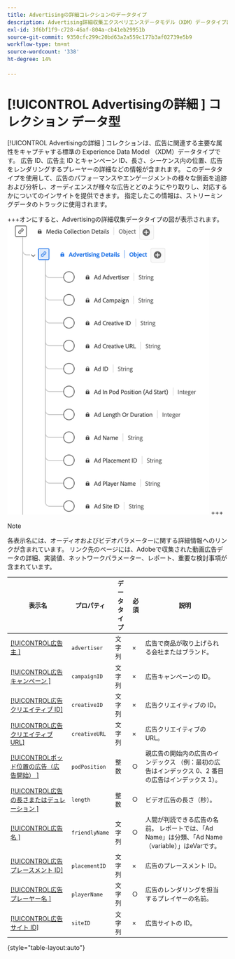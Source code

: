 ```yaml
---
title: Advertisingの詳細コレクションのデータタイプ
description: Advertising詳細収集エクスペリエンスデータモデル（XDM）データタイプについて説明します。
exl-id: 3f6bf1f9-c728-46af-804a-cb41eb29951b
source-git-commit: 9350cfc299c20bd63a2a559c177b3af02739e5b9
workflow-type: tm+mt
source-wordcount: '338'
ht-degree: 14%

---
```


# [!UICONTROL Advertisingの詳細 &#x200B;] コレクション データ型

[!UICONTROL Advertisingの詳細 &#x200B;] コレクションは、広告に関連する主要な属性をキャプチャする標準の Experience Data Model （XDM）データタイプです。 広告 ID、広告主 ID とキャンペーン ID、長さ、シーケンス内の位置、広告をレンダリングするプレーヤーの詳細などの情報が含まれます。 このデータタイプを使用して、広告のパフォーマンスやエンゲージメントの様々な側面を追跡および分析し、オーディエンスが様々な広告とどのようにやり取りし、対応するかについてのインサイトを提供できます。 指定したこの情報は、ストリーミングデータのトラックに使用されます。

+++オンにすると、Advertisingの詳細収集データタイプの図が表示されます。
![Advertisingの詳細コレクションのデータタイプを示す図。](../images/data-types/advertising-details-collection.png)
+++

>[!NOTE]
>
>各表示名には、オーディオおよびビデオパラメーターに関する詳細情報へのリンクが含まれています。 リンク先のページには、Adobeで収集された動画広告データの詳細、実装値、ネットワークパラメーター、レポート、重要な検討事項が含まれています。

| 表示名 | プロパティ | データタイプ | 必須 | 説明 |
|-----------------------------------------------------------------------------------------------------------------------------------------------------------------|-----------------|-----------|----------|-----------------------------------------------------------------------------------------------------------------------|
| [[!UICONTROL &#x200B; 広告主 &#x200B;]](https://experienceleague.adobe.com/docs/media-analytics/using/implementation/variables/ad-parameters.html#advertiser) | `advertiser` | 文字列 | × | 広告で商品が取り上げられる会社またはブランド。 |
| [[!UICONTROL &#x200B; 広告キャンペーン &#x200B;]](https://experienceleague.adobe.com/docs/media-analytics/using/implementation/variables/ad-parameters.html#campaign-id) | `campaignID` | 文字列 | × | 広告キャンペーンの ID。 |
| [[!UICONTROL &#x200B; 広告クリエイティブ ID]](https://experienceleague.adobe.com/docs/media-analytics/using/implementation/variables/ad-parameters.html#creative-id) | `creativeID` | 文字列 | × | 広告クリエイティブの ID。 |
| [[!UICONTROL &#x200B; 広告クリエイティブ URL]](https://experienceleague.adobe.com/docs/media-analytics/using/implementation/variables/ad-parameters.html#creative-url) | `creativeURL` | 文字列 | × | 広告クリエイティブの URL。 |
| [[!UICONTROL &#x200B; ポッド位置の広告（広告開始） &#x200B;]](https://experienceleague.adobe.com/docs/media-analytics/using/implementation/variables/ad-parameters.html#ad-start) | `podPosition` | 整数 | ○ | 親広告の開始内の広告のインデックス （例：最初の広告はインデックス 0、2 番目の広告はインデックス 1）。 |
| [[!UICONTROL &#x200B; 広告の長さまたはデュレーション &#x200B;]](https://experienceleague.adobe.com/docs/media-analytics/using/implementation/variables/ad-parameters.html#ad-length) | `length` | 整数 | ○ | ビデオ広告の長さ（秒）。 |
| [[!UICONTROL &#x200B; 広告名 &#x200B;]](https://experienceleague.adobe.com/docs/media-analytics/using/implementation/variables/ad-parameters.html#ad-name) | `friendlyName` | 文字列 | ○ | 人間が判読できる広告の名前。 レポートでは、「Ad Name」は分類、「Ad Name （variable）」はeVarです。 |
| [[!UICONTROL &#x200B; 広告プレースメント ID]](https://experienceleague.adobe.com/docs/media-analytics/using/implementation/variables/ad-parameters.html#placement-id) | `placementID` | 文字列 | × | 広告のプレースメント ID。 |
| [[!UICONTROL &#x200B; 広告プレーヤー名 &#x200B;]](https://experienceleague.adobe.com/docs/media-analytics/using/implementation/variables/ad-parameters.html#ad-player-name) | `playerName` | 文字列 | ○ | 広告のレンダリングを担当するプレイヤーの名前。 |
| [[!UICONTROL &#x200B; 広告サイト ID]](https://experienceleague.adobe.com/docs/media-analytics/using/implementation/variables/ad-parameters.html#site-id) | `siteID` | 文字列 | × | 広告サイトの ID。 |

{style="table-layout:auto"}
